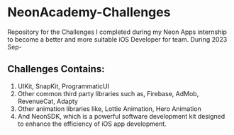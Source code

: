 # NeonAcademy-Challenges
Repository for the Challenges I completed during my Neon Apps internship to become a better and more suitable iOS Developer for team. During 2023 Sep-

## Challenges Contains:
1. UIKit, SnapKit, ProgrammaticUI
2. Other common third party libraries such as, Firebase, AdMob, RevenueCat, Adapty
3. Other animation libraries like, Lottie Animation, Hero Animation
4. And NeonSDK, which is a powerful software development kit designed to enhance the efficiency of iOS app development.


